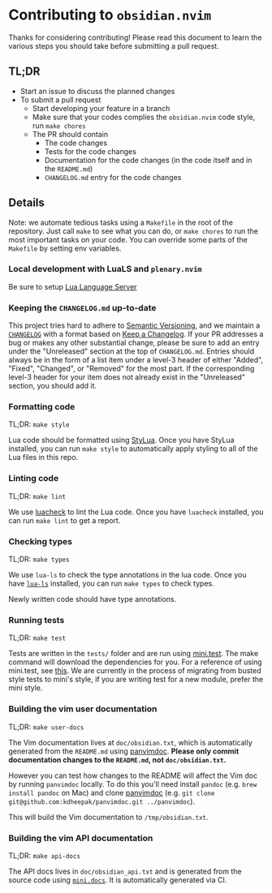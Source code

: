 # Contributing to `obsidian.nvim`

Thanks for considering contributing!
Please read this document to learn the various steps you should take before submitting a pull request.

## TL;DR

- Start an issue to discuss the planned changes
- To submit a pull request
  - Start developing your feature in a branch
  - Make sure that your codes complies the `obsidian.nvim` code style, run
    `make chores`
  - The PR should contain
    - The code changes
    - Tests for the code changes
    - Documentation for the code changes (in the code itself and in the `README.md`)
    - `CHANGELOG.md` entry for the code changes

## Details

Note: we automate tedious tasks using a `Makefile` in the root of the repository.
Just call `make` to see what you can do, or `make chores` to run the most important tasks on your code.
You can override some parts of the `Makefile` by setting env variables.

### Local development with LuaLS and `plenary.nvim`

Be sure to setup [Lua Language Server](https://luals.github.io)

### Keeping the `CHANGELOG.md` up-to-date

This project tries hard to adhere to [Semantic Versioning](https://semver.org/spec/v2.0.0.html),
and we maintain a [`CHANGELOG`](https://github.com/obsidian-nvim/obsidian.nvim/blob/main/CHANGELOG.md)
with a format based on [Keep a Changelog](https://keepachangelog.com/en/1.0.0/).
If your PR addresses a bug or makes any other substantial change,
please be sure to add an entry under the "Unreleased" section at the top of `CHANGELOG.md`.
Entries should always be in the form of a list item under a level-3 header of either "Added", "Fixed", "Changed", or "Removed" for the most part.
If the corresponding level-3 header for your item does not already exist in the "Unreleased" section, you should add it.

### Formatting code

TL;DR: `make style`

Lua code should be formatted using [StyLua](https://github.com/JohnnyMorganz/StyLua).
Once you have StyLua installed, you can run `make style` to automatically apply styling to all of the Lua files in this repo.

### Linting code

TL;DR: `make lint`

We use [luacheck](https://github.com/mpeterv/luacheck) to lint the Lua code.
Once you have `luacheck` installed, you can run `make lint` to get a report.

### Checking types

TL;DR: `make types`

We use `lua-ls` to check the type annotations in the lua code.
Once you have [`lua-ls`](https://github.com/LuaLS/lua-language-server) installed,
you can run `make types` to check types.

Newly written code should have type annotations.

### Running tests

TL;DR: `make test`

Tests are written in the `tests/` folder and are run using [mini.test](https://github.com/echasnovski/mini.nvim/blob/main/readmes/mini-test.md). The make command will download the dependencies for you.
For a reference of using mini.test, see [this](https://github.com/echasnovski/mini.nvim/blob/main/TESTING.md).
We are currently in the process of migrating from busted style tests to mini's style, if you are writing test for a new module, prefer the mini style.

### Building the vim user documentation

TL;DR: `make user-docs`

The Vim documentation lives at `doc/obsidian.txt`, which is automatically generated from the `README.md` using [panvimdoc](https://github.com/kdheepak/panvimdoc).
**Please only commit documentation changes to the `README.md`, not `doc/obsidian.txt`.**

However you can test how changes to the README will affect the Vim doc by running `panvimdoc` locally.
To do this you'll need install `pandoc` (e.g. `brew install pandoc` on Mac)
and clone [panvimdoc](https://github.com/kdheepak/panvimdoc) (e.g. `git clone git@github.com:kdheepak/panvimdoc.git ../panvimdoc`).

This will build the Vim documentation to `/tmp/obsidian.txt`.

### Building the vim API documentation

TL;DR: `make api-docs`

The API docs lives in `doc/obsidian_api.txt` and is generated from the source code using [`mini.docs`](https://github.com/echasnovski/mini.doc).
It is automatically generated via CI.
